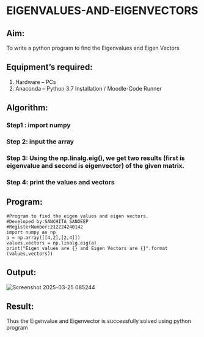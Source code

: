 # EIGENVALUES-AND-EIGENVECTORS
## Aim:
To write a python program to find the Eigenvalues and Eigen Vectors
## Equipment’s required:
1. 	Hardware – PCs
2. 	Anaconda – Python 3.7 Installation / Moodle-Code Runner
## Algorithm:
### Step1 : import numpy
### Step 2: input the array
### Step 3: Using the np.linalg.eig(),  we get two results (first is eigenvalue and second is eigenvector) of the given matrix.
### Step 4: print the values and vectors

## Program:
```
#Program to find the eigen values and eigen vectors.
#Developed by:SANCHITA SANDEEP 
#RegisterNumber:212224240142
import numpy as np
a = np.array([[4,2],[2,4]])
values,vectors = np.linalg.eig(a)
print("Eigen values are {} and Eigen Vectors are {}".format (values,vectors))
```

## Output:
![Screenshot 2025-03-25 085244](https://github.com/user-attachments/assets/944eb4aa-26dc-47fe-9632-795ab1632148)

## Result:
Thus the Eigenvalue and Eigenvector is successfully solved using python program
